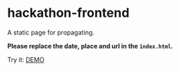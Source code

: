 # hackathon-frontend

A static page for propagating.

**Please replace the date, place and url in the `index.html`.**

Try it: [DEMO](https://delbertbeta.github.io/hackathon-frontend/index.html)